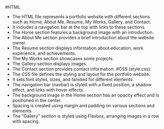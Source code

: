 #HTML
- The HTML file represents a portfolio website with different sections such as Home, About Me, Resume, My Works, Gallery, and Contact.
- It includes a navigation bar at the top with links to these sections.
- The Home section features a background image with an introduction.
- The About Me section provides a brief introduction about the website owner.
- The Resume section displays information about education, work experience, and achievements.
- The My Works section showcases some projects.
- The Gallery section displays images.
- The Contact section provides contact information.
#CSS (style.css):
- The CSS file defines the styling and layout for the portfolio website.
- It sets font styles, sizes, and families for different elements.
- The navigation bar (navbar) is styled with a fixed position, a shadow effect, and links with hover effects.
- The background image in the Home section has an opacity effect and is positioned in the center.
- Spacing is created using margin and padding on various sections and elements.
- The "Gallery" section is styled using Flexbox, arranging images in a row with spacing.
